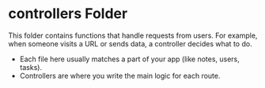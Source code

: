 # controllers Folder

This folder contains functions that handle requests from users. For example, when someone visits a URL or sends data, a controller decides what to do.

- Each file here usually matches a part of your app (like notes, users, tasks).
- Controllers are where you write the main logic for each route. 